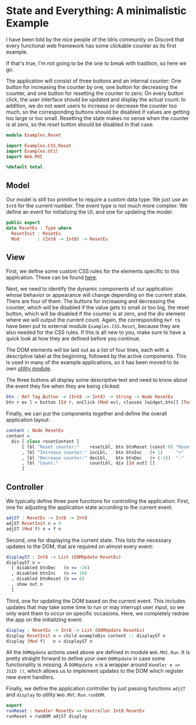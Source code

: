 # State and Everything: A minimalistic Example

I have been told by the nice people of the Idris community
on Discord that every functional web framework has some clickable
counter as its first example.

If that's true, I'm not going to be the one to break with
tradition, so here we go.

The application will consist of three buttons and an internal
counter: One button for increasing the counter by one, one button
for decreasing the counter, and one button for resetting the counter to
zero. On every button click, the user interface should be updated
and display the actual count. In addition, we do not want users
to increase or decrease the counter too much, so the corresponding
buttons should be disabled if values are getting too large or too small.
Resetting the state makes no sense when the counter is at zero,
so the *reset* button should be disabled in that case.


```idris
module Examples.Reset

import Examples.CSS.Reset
import Examples.Util
import Web.MVC

%default total
```

## Model

Our model is still too primitive to require a custom
data type: We just use an `Int8` for the current number.
The event type is not much more complex: We define an
event for initializing the UI, and one for updating
the model:

```idris
public export
data ResetEv : Type where
  ResetInit : ResetEv
  Mod       : (Int8 -> Int8) -> ResetEv
```

## View

First, we define some custom CSS rules for the
elements specific to this application. These can
be found [here](CSS/Reset.idr).

Next, we need to identify the dynamic components
of our application whose behavior or appearance will
change depending on the current state.
There are four of them: The buttons for increasing and decreasing
the counter, which will be disabled if the value gets to
small or too big, the reset button, which will be disabled
if the counter is at zero, and the div element where we will output
the current count. Again, the corresponding `Ref t`s
have been put to external module `Examples.CSS.Reset`, because they are
also needed for the CSS rules.
If this is all new to you, make sure to have a quick
look at how they are defined before you continue.

The DOM elements will be laid out as a list of
four lines, each with a descriptive label at the
beginning, followed by the active components.
This is used in many of the example applications,
so it has been moved to its own [utility module](Util.idr).

The three buttons all display some descriptive
text and need to know about the event they fire
when they are being clicked:

```idris
btn : Ref Tag.Button -> (Int8 -> Int8) -> String -> Node ResetEv
btn r ev l = button [Id r, onClick (Mod ev), classes [widget,btn]] [Text l]
```

Finally, we can put the components together and define
the overall application layout:

```idris
content : Node ResetEv
content =
  div [ class resetContent ]
      [ lbl "Reset counter:"    resetLbl, btn btnReset (const 0) "Reset"
      , lbl "Increase counter:" incLbl,   btn btnInc   (+ 1)     "+"
      , lbl "Decrease counter:" decLbl,   btn btnDec   (+ (-1))  "-"
      , lbl "Count:"            countLbl, div [Id out] []
      ]
```

## Controller

We typically define three pure functions for controlling the
application: First, one for adjusting the application state
according to the current event.

```idris
adjST : ResetEv -> Int8 -> Int8
adjST ResetInit n = 0
adjST (Mod f) n = f n
```

Second, one for displaying the current state. This lists
the necessary updates to the DOM, that are required on
almost every event:

```idris
displayST : Int8 -> List (DOMUpdate ResetEv)
displayST n =
  [ disabled btnDec   (n <= -10)
  , disabled btnInc   (n >= 10)
  , disabled btnReset (n == 0)
  , show out n
  ]
```

Third, one for updating the DOM based on the current event.
This includes updates that may take some time to run or
may interrupt user input, so we only want them to occur
on specific occasions. Here, we completely redraw the app
on the initializing event:

```idris
display : ResetEv -> Int8 -> List (DOMUpdate ResetEv)
display ResetInit n = child exampleDiv content :: displayST n
display (Mod f)   n = displayST n
```

All the `DOMUpdate` actions used above are defined in module
`Web.MVC.Run`. It is pretty straight forward to define your
own `DOMUpdate` in case some functionality is missing.
A `DOMUpdate e` is a wrapper around `Handler e => JSIO ()`, which
allows us to implement updates to the DOM which register new
event handlers.

Finally, we define the application controller by just passing
functions `adjST` and `display` to utility `Web.MVC.Run.runDOM`.

```idris
export
runReset : Handler ResetEv => Controller Int8 ResetEv
runReset = runDOM adjST display
```

<!-- vi: filetype=idris2:syntax=markdown
-->
